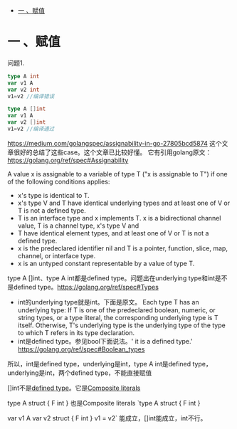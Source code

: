 <!-- GFM-TOC -->

* [一 、赋值](#一-赋值)

    

    <!-- GFM-TOC -->

# 一 、赋值

问题1.

```go
type A int
var v1 A
var v2 int
v1=v2 //编译错误

type A []int
var v1 A
var v2 []int
v1=v2 //编译通过
```

https://medium.com/golangspec/assignability-in-go-27805bcd5874
这个文章很好的总结了这些case。这个文章已比较好懂。
它有引用golang原文：
https://golang.org/ref/spec#Assignability

A value x is assignable to a variable of type T ("x is assignable to T") if one of the following conditions applies:

- x's type is identical to T.
- x's type V and T have identical underlying types and at least one of V or T is not a defined type.
- T is an interface type and x implements T.
  x is a bidirectional channel value, T is a channel type, x's type V and 
- T have identical element types, and at least one of V or T is not a defined type.
- x is the predeclared identifier nil and T is a pointer, function, slice, map, channel, or interface type.
- x is an untyped constant representable by a value of type T.

type A []int、type A int都是defined type。问题出在underlying type和int是不是defined type。https://golang.org/ref/spec#Types

- int的underlying type就是int。下面是原文。
  Each type T has an underlying type: If T is one of the predeclared boolean, numeric, or string types, or a type literal, the corresponding underlying type is T itself. Otherwise, T's underlying type is the underlying type of the type to which T refers in its type declaration.
- int是defined type。参见bool下面说法。' it is a defined type.'
  https://golang.org/ref/spec#Boolean_types

所以，int是defined type，underlying是int，type A int是defined type，underlying是int，两个defined type，不能直接赋值

[]int不是[defined type](https://golang.org/ref/spec#Type_definitions)。它是[Composite literals](https://golang.org/ref/spec#Composite_literals)

type A struct {
F int
}
也是Composite literals
`type A struct {
F int
}

var v1 A
var v2 struct {
F int
}
v1 = v2`
能成立，[]int能成立，int不行。
